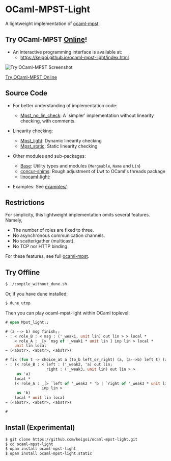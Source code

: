 # OCaml-MPST-Light

A lightweight implementation of [ocaml-mpst](https://github.com/keigoi/ocaml-mpst).


## Try OCaml-MPST [Online](https://keigoi.github.io/ocaml-mpst-light/index.html)!

* An interactive programming interface is available at:
  * https://keigoi.github.io/ocaml-mpst-light/index.html

![Try OCaml-MPST Screenshot](https://keigoi.github.io/ocaml-mpst-light/screenshot.png)

[Try OCaml-MPST Online](https://keigoi.github.io/ocaml-mpst-light/index.html)


## Source Code

* For better understanding of implementation code:
  * [Mpst_no_lin_check](mpst_no_lin_check.ml): A `simpler' implementation without linearity checking, with comments.

* Linearity checking:
  * [Mpst_light](mpst_light.ml): Dynamic linearity checking
  * [Mpst_static](static/mpst_no_lin_check.ml): Static linearity checking

* Other modules and sub-packages:
  * [Base](base.ml): Utility types and modules (`Mergeable`, `Name` and `Lin`)
  * [concur-shims](packages/concur-shims): Rough adjustment of Lwt to OCaml's threads package
  * [linocaml-light](packages/linocaml-light): 

* Examples: See [examples/](examples/).


## Restrictions

For simplicity, this lightweight implementation omits several features. Namely,

* The number of roles are fixed to three.
* No asynchronous communication channels.
* No scatter/gather (multicast).
* No TCP nor HTTP binding.

For these features, see full [ocaml-mpst](https://github.com/keigoi/ocaml-mpst).


## Try Offline

```sh
$ ./compile_without_dune.sh
```

Or, if you have dune installed:

```sh
$ dune utop
```

Then you can play ocaml-mpst-light within OCaml toplevel:

```ocaml
# open Mpst_light;;

# (a --> b) msg finish;;
- : < role_B : < msg : ('_weak1, unit lin) out lin > > local *
    < role_A : _[> `msg of '_weak1 * unit lin ] inp lin > local *
    unit lin local
= (<abstr>, <abstr>, <abstr>)

# fix (fun t -> choice_at a (to_b left_or_right) (a, (a-->b) left t) (a, (a-->b) right finish));;
- : (< role_B : < left : ('_weak2, 'a) out lin;
                  right : ('_weak3, unit lin) out lin > >
     as 'a)
    local *
    (< role_A : _[> `left of '_weak2 * 'b | `right of '_weak3 * unit lin ]
                inp lin >
     as 'b)
    local * unit lin local
= (<abstr>, <abstr>, <abstr>)

# 
```


## Install (Experimental)

```sh
$ git clone https://github.com/keigoi/ocaml-mpst-light.git
$ cd ocaml-mpst-light
$ opam install ocaml-mpst-light
$ opam install ocaml-mpst-light.static
```